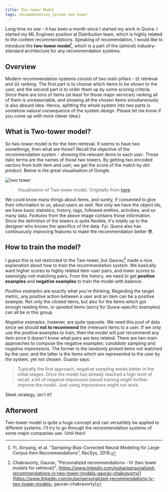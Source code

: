 ```yaml
---
title: Two-tower Model
tags: recommendation_system two-tower
---
```


Long time no see - it has been a month since I started my work in Quora. I
started my ML Engineer position at Distribution team, which is highly related
to the content recommendations. Speaking of recomendation, I would like to
introduce the **two-tower model**[^1], which is a part of the (almost)
industry-standard architecture for any recommendation systems.

## Overview

Modern recommendation systems consist of two main pillars - (i) retrieval and
(ii) ranking. The first part is to choose which items to be shown to the user,
and the second part is to order them up by some scoring criteria. Since there
are tons of items (at least for those major services) ranking all of them is
unreasonable, and showing all the chosen items simultaneously is also absurd
idea. Hence, splitting the whole system into two parts is somehow natural
consequence of the system design. Please let me know if you come up with more
clever idea:)

## What is Two-tower model?

So two-tower model is for the item retrieval. It seems to have two somethings,
then what are those? Recall the objective of the recommendation system -
showing the relevant *items* to each *user*. Those italic terms are the names of
those two towers. By getting two encoded vectors from both item and user, we get the
score of the match by *dot product*. Below is the great visualisation of Google.

![two tower]({{site.url}}/assets/images/2021-10-21-two-tower.gif)
> Visualisation of Two-tower model. Originally from
> [here](https://blog.tensorflow.org/2020/09/introducing-tensorflow-recommenders.html).

We could know many things about items, and surely, if consented to give their
information to us, about users as well. Not only we have the object ids, we have
basic statistics, history, tags, followed entities, activities, and so many
data. *Features* from the above image contains those information. Since the
definition of the towers is quite flexible, it's totally up to the designer who
knows the specifics of the data. Fyi: Quora also has continuously improving
features to make the recommendation better 😎.

## How to train the model?

I guess this is not restricted to the Two-tower, but Gaurav[^2] made a nice
explanation about how to train the recommendation system. We basically want
higher scores to highly related item-user pairs, and lower scores to
seemingly-not-matching pairs. From the history, we need to get **positive
examples** and **negative examples** to train the model with balance.

*Positive examples* are exactly what you're thinking. Regarding the target
metric, any positive action between a user and an item can be a positive
example. Not only the clicked items, but also for the items which got enough
reading time, or upvoted items (sorry for Quora-specific examples) can all be in
this group.

*Negative examples*, however, are quite opposite. We need this pool of data
since we should **not to recommend** the irrelevant items to a user. If we only
use the positive examples to train, then the model will just recommend any item
since it doesn't know what pairs are less related. There are two main approaches
to compose the negative examples: *candidate sampling* and *negative
impressions*. The former is the randomly picked items not watched by the user,
and the latter is the items which are represented to the user by the system, yet
not chosen. Guarav says:
> Typically the first approach, negative sampling works better in the initial stages. Once the model has already reached a high level of recall, a bit of negative impression based training might further improve the model. Just using impressions might not work.

Sleek strategy, isn't it?

## Afterword

Two-tower model is quite a huge concept and can versatilely be applied to
different systems. I'll try to go through the recommendation systems of some
major companies use. Until then!



[^1]: Yi, Xinyang, et al. "Sampling-Bias-Corrected Neural Modeling for Large Corpus Item Recommendations", RecSys, 2019.
[^2]: Chakravorty, Gaurav, "Personalized recommendations - IV (two tower models for retrieval)", [https://www.linkedin.com/pulse/personalized-recommendations-iv-two-tower-models-gaurav-chakravorty/](https://www.linkedin.com/pulse/personalized-recommendations-iv-two-tower-models- gaurav-chakravorty)
